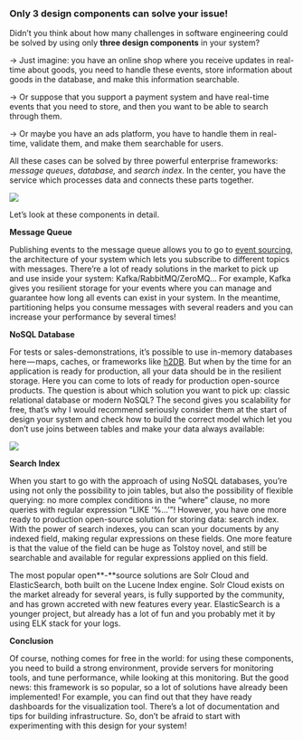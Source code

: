 ### Only 3 design components can solve your issue!

Didn’t you think about how many challenges in software engineering could be solved by using only **three design components** in your system?

→ Just imagine: you have an online shop where you receive updates in real-time about goods, you need to handle these events, store information about goods in the database, and make this information searchable.

→ Or suppose that you support a payment system and have real-time events that you need to store, and then you want to be able to search through them.

→ Or maybe you have an ads platform, you have to handle them in real-time, validate them, and make them searchable for users.

All these cases can be solved by three powerful enterprise frameworks: _message queues_, _database,_ and _search index_. In the center, you have the service which processes data and connects these parts together.

![](https://cdn-images-1.medium.com/max/1000/0*57b491Xp6DmN46gd)

Let’s look at these components in detail.

**Message Queue**

Publishing events to the message queue allows you to go to [event sourcing](https://en.wikipedia.org/wiki/Event-driven_architecture), the architecture of your system which lets you subscribe to different topics with messages. There’re a lot of ready solutions in the market to pick up and use inside your system: Kafka/RabbitMQ/ZeroMQ… For example, Kafka gives you resilient storage for your events where you can manage and guarantee how long all events can exist in your system. In the meantime, partitioning helps you consume messages with several readers and you can increase your performance by several times!

**NoSQL Database**

For tests or sales-demonstrations, it’s possible to use in-memory databases here — maps, caches, or frameworks like [h2DB](https://en.wikipedia.org/wiki/H2_%28DBMS%29). But when by the time for an application is ready for production, all your data should be in the resilient storage. Here you can come to lots of ready for production open-source products. The question is about which solution you want to pick up: classic relational database or modern NoSQL? The second gives you scalability for free, that’s why I would recommend seriously consider them at the start of design your system and check how to build the correct model which let you don’t use joins between tables and make your data always available:

![](https://cdn-images-1.medium.com/max/1000/0*dcF1fCUCag28cEEl)

**Search Index**

When you start to go with the approach of using NoSQL databases, you’re using not only the possibility to join tables, but also the possibility of flexible querying: no more complex conditions in the “where” clause, no more queries with regular expression “LIKE ‘%…’”! However, you have one more ready to production open-source solution for storing data: search index. With the power of search indexes, you can scan your documents by any indexed field, making regular expressions on these fields. One more feature is that the value of the field can be huge as Tolstoy novel, and still be searchable and available for regular expressions applied on this field.

The most popular open**-**source solutions are Solr Cloud and ElasticSearch, both built on the Lucene Index engine. Solr Cloud exists on the market already for several years, is fully supported by the community, and has grown accreted with new features every year. ElasticSearch is a younger project, but already has a lot of fun and you probably met it by using ELK stack for your logs.

**Conclusion**

Of course, nothing comes for free in the world: for using these components, you need to build a strong environment, provide servers for monitoring tools, and tune performance, while looking at this monitoring. But the good news: this framework is so popular, so a lot of solutions have already been implemented! For example, you can find out that they have ready dashboards for the visualization tool. There’s a lot of documentation and tips for building infrastructure. So, don’t be afraid to start with experimenting with this design for your system!